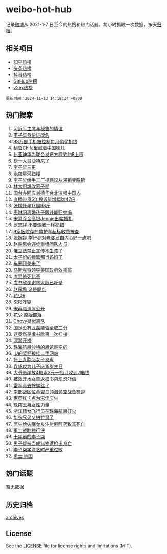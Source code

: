 # weibo-hot-hub

记录[微博](https://www.weibo.com)从 2021-1-7 日至今的热搜和热门话题。每小时抓取一次数据，按天[归档](archives)。

## 相关项目

- [知乎热榜](https://github.com/lonnyzhang423/zhihu-hot-hub)
- [头条热榜](https://github.com/lonnyzhang423/toutiao-hot-hub)
- [抖音热榜](https://github.com/lonnyzhang423/douyin-hot-hub)
- [GitHub热榜](https://github.com/lonnyzhang423/github-hot-hub)
- [v2ex热榜](https://github.com/lonnyzhang423/v2ex-hot-hub)


`更新时间：2024-11-13 14:18:34 +0800`

## 热门搜索

1. [习近平主席与秘鲁的情谊](https://m.weibo.cn/search?containerid=100103type%3D1%26t%3D10%26q%3D%23%E4%B9%A0%E8%BF%91%E5%B9%B3%E4%B8%BB%E5%B8%AD%E4%B8%8E%E7%A7%98%E9%B2%81%E7%9A%84%E6%83%85%E8%B0%8A%23&stream_entry_id=51&isnewpage=1&extparam=seat%3D1%26filter_type%3Drealtimehot%26stream_entry_id%3D51%26c_type%3D51%26pos%3D0%26cate%3D10103%26q%3D%2523%25E4%25B9%25A0%25E8%25BF%2591%25E5%25B9%25B3%25E4%25B8%25BB%25E5%25B8%25AD%25E4%25B8%258E%25E7%25A7%2598%25E9%25B2%2581%25E7%259A%2584%25E6%2583%2585%25E8%25B0%258A%2523%26dgr%3D0%26display_time%3D1731478713%26pre_seqid%3D17314787132300639042104)
1. [李子柒身份证改名](https://m.weibo.cn/search?containerid=100103type%3D1%26t%3D10%26q%3D%23%E6%9D%8E%E5%AD%90%E6%9F%92%E8%BA%AB%E4%BB%BD%E8%AF%81%E6%94%B9%E5%90%8D%23&stream_entry_id=31&isnewpage=1&extparam=seat%3D1%26realpos%3D1%26lcate%3D5001%26flag%3D1%26c_type%3D31%26cate%3D5001%26dgr%3D0%26stream_entry_id%3D31%26pos%3D0%26q%3D%2523%25E6%259D%258E%25E5%25AD%2590%25E6%259F%2592%25E8%25BA%25AB%25E4%25BB%25BD%25E8%25AF%2581%25E6%2594%25B9%25E5%2590%258D%2523%26band_rank%3D1%26filter_type%3Drealtimehot%26display_time%3D1731478713%26pre_seqid%3D17314787132300639042104)
1. [98万部手机被控制每月偷偷扣钱](https://m.weibo.cn/search?containerid=100103type%3D1%26t%3D10%26q%3D%2398%E4%B8%87%E9%83%A8%E6%89%8B%E6%9C%BA%E8%A2%AB%E6%8E%A7%E5%88%B6%E6%AF%8F%E6%9C%88%E5%81%B7%E5%81%B7%E6%89%A3%E9%92%B1%23&stream_entry_id=31&isnewpage=1&extparam=seat%3D1%26realpos%3D2%26lcate%3D5001%26flag%3D1%26c_type%3D31%26cate%3D5001%26dgr%3D0%26stream_entry_id%3D31%26pos%3D1%26q%3D%252398%25E4%25B8%2587%25E9%2583%25A8%25E6%2589%258B%25E6%259C%25BA%25E8%25A2%25AB%25E6%258E%25A7%25E5%2588%25B6%25E6%25AF%258F%25E6%259C%2588%25E5%2581%25B7%25E5%2581%25B7%25E6%2589%25A3%25E9%2592%25B1%2523%26band_rank%3D2%26filter_type%3Drealtimehot%26display_time%3D1731478713%26pre_seqid%3D17314787132300639042104)
1. [秘鲁Chifa里藏着中国味儿](https://m.weibo.cn/search?containerid=100103type%3D1%26t%3D10%26q%3D%23%E7%A7%98%E9%B2%81Chifa%E9%87%8C%E8%97%8F%E7%9D%80%E4%B8%AD%E5%9B%BD%E5%91%B3%E5%84%BF%23&stream_entry_id=31&isnewpage=1&extparam=seat%3D1%26realpos%3D3%26lcate%3D5001%26flag%3D0%26c_type%3D31%26cate%3D5001%26dgr%3D0%26stream_entry_id%3D31%26pos%3D2%26q%3D%2523%25E7%25A7%2598%25E9%25B2%2581Chifa%25E9%2587%258C%25E8%2597%258F%25E7%259D%2580%25E4%25B8%25AD%25E5%259B%25BD%25E5%2591%25B3%25E5%2584%25BF%2523%26band_rank%3D3%26filter_type%3Drealtimehot%26display_time%3D1731478713%26pre_seqid%3D17314787132300639042104)
1. [比亚迪华为联合发布方程豹豹8上市](https://m.weibo.cn/search?containerid=100103type%3D1%26t%3D10%26q%3D%23%E6%AF%94%E4%BA%9A%E8%BF%AA%E5%8D%8E%E4%B8%BA%E8%81%94%E5%90%88%E5%8F%91%E5%B8%83%E6%96%B9%E7%A8%8B%E8%B1%B9%E8%B1%B98%E4%B8%8A%E5%B8%82%23&stream_entry_id=31&isnewpage=1&extparam=seat%3D1%26topic_ad%3D1%26lcate%3D5001%26c_type%3D31%26cate%3D5001%26dgr%3D0%26adid%3D263967%26stream_entry_id%3D31%26band_rank%3D4%26filter_type%3Drealtimehot%26q%3D%2523%25E6%25AF%2594%25E4%25BA%259A%25E8%25BF%25AA%25E5%258D%258E%25E4%25B8%25BA%25E8%2581%2594%25E5%2590%2588%25E5%258F%2591%25E5%25B8%2583%25E6%2596%25B9%25E7%25A8%258B%25E8%25B1%25B9%25E8%25B1%25B98%25E4%25B8%258A%25E5%25B8%2582%2523%26pos%3D3%26is_ad_pos%3D1%26display_time%3D1731478713%26pre_seqid%3D17314787132300639042104)
1. [榜一大哥沙特来了](https://m.weibo.cn/search?containerid=100103type%3D1%26t%3D10%26q%3D%23%E6%A6%9C%E4%B8%80%E5%A4%A7%E5%93%A5%E6%B2%99%E7%89%B9%E6%9D%A5%E4%BA%86%23&stream_entry_id=31&isnewpage=1&extparam=seat%3D1%26realpos%3D4%26lcate%3D5001%26flag%3D1%26c_type%3D31%26cate%3D5001%26dgr%3D0%26stream_entry_id%3D31%26pos%3D4%26q%3D%2523%25E6%25A6%259C%25E4%25B8%2580%25E5%25A4%25A7%25E5%2593%25A5%25E6%25B2%2599%25E7%2589%25B9%25E6%259D%25A5%25E4%25BA%2586%2523%26band_rank%3D4%26filter_type%3Drealtimehot%26display_time%3D1731478713%26pre_seqid%3D17314787132300639042104)
1. [李子柒三更](https://m.weibo.cn/search?containerid=100103type%3D1%26t%3D10%26q%3D%23%E6%9D%8E%E5%AD%90%E6%9F%92%E4%B8%89%E6%9B%B4%23&stream_entry_id=31&isnewpage=1&extparam=seat%3D1%26realpos%3D5%26lcate%3D5001%26flag%3D1%26c_type%3D31%26cate%3D5001%26dgr%3D0%26stream_entry_id%3D31%26pos%3D5%26q%3D%2523%25E6%259D%258E%25E5%25AD%2590%25E6%259F%2592%25E4%25B8%2589%25E6%259B%25B4%2523%26band_rank%3D5%26filter_type%3Drealtimehot%26display_time%3D1731478713%26pre_seqid%3D17314787132300639042104)
1. [永夜星河扫楼](https://m.weibo.cn/search?containerid=100103type%3D1%26t%3D10%26q%3D%E6%B0%B8%E5%A4%9C%E6%98%9F%E6%B2%B3%E6%89%AB%E6%A5%BC&stream_entry_id=31&isnewpage=1&extparam=seat%3D1%26realpos%3D6%26lcate%3D5001%26flag%3D1%26c_type%3D31%26cate%3D5001%26dgr%3D0%26stream_entry_id%3D31%26pos%3D6%26q%3D%25E6%25B0%25B8%25E5%25A4%259C%25E6%2598%259F%25E6%25B2%25B3%25E6%2589%25AB%25E6%25A5%25BC%26band_rank%3D6%26filter_type%3Drealtimehot%26display_time%3D1731478713%26pre_seqid%3D17314787132300639042104)
1. [李子柒给手工厂提建议从滞销变脱销](https://m.weibo.cn/search?containerid=100103type%3D1%26t%3D10%26q%3D%23%E6%9D%8E%E5%AD%90%E6%9F%92%E7%BB%99%E6%89%8B%E5%B7%A5%E5%8E%82%E6%8F%90%E5%BB%BA%E8%AE%AE%E4%BB%8E%E6%BB%9E%E9%94%80%E5%8F%98%E8%84%B1%E9%94%80%23&stream_entry_id=31&isnewpage=1&extparam=seat%3D1%26realpos%3D7%26lcate%3D5001%26flag%3D16%26c_type%3D31%26cate%3D5001%26dgr%3D0%26stream_entry_id%3D31%26pos%3D7%26q%3D%2523%25E6%259D%258E%25E5%25AD%2590%25E6%259F%2592%25E7%25BB%2599%25E6%2589%258B%25E5%25B7%25A5%25E5%258E%2582%25E6%258F%2590%25E5%25BB%25BA%25E8%25AE%25AE%25E4%25BB%258E%25E6%25BB%259E%25E9%2594%2580%25E5%258F%2598%25E8%2584%25B1%25E9%2594%2580%2523%26band_rank%3D7%26filter_type%3Drealtimehot%26display_time%3D1731478713%26pre_seqid%3D17314787132300639042104)
1. [林大厨爆改慕子期](https://m.weibo.cn/search?containerid=100103type%3D1%26t%3D10%26q%3D%23%E6%9E%97%E5%A4%A7%E5%8E%A8%E7%88%86%E6%94%B9%E6%85%95%E5%AD%90%E6%9C%9F%23&stream_entry_id=31&isnewpage=1&extparam=seat%3D1%26realpos%3D8%26lcate%3D5001%26flag%3D1%26c_type%3D31%26cate%3D5001%26dgr%3D0%26stream_entry_id%3D31%26pos%3D8%26q%3D%2523%25E6%259E%2597%25E5%25A4%25A7%25E5%258E%25A8%25E7%2588%2586%25E6%2594%25B9%25E6%2585%2595%25E5%25AD%2590%25E6%259C%259F%2523%26band_rank%3D8%26filter_type%3Drealtimehot%26display_time%3D1731478713%26pre_seqid%3D17314787132300639042104)
1. [国台办回应刘德华台北演唱中国人](https://m.weibo.cn/search?containerid=100103type%3D1%26t%3D10%26q%3D%23%E5%9B%BD%E5%8F%B0%E5%8A%9E%E5%9B%9E%E5%BA%94%E5%88%98%E5%BE%B7%E5%8D%8E%E5%8F%B0%E5%8C%97%E6%BC%94%E5%94%B1%E4%B8%AD%E5%9B%BD%E4%BA%BA%23&stream_entry_id=31&isnewpage=1&extparam=seat%3D1%26realpos%3D9%26lcate%3D5001%26flag%3D0%26c_type%3D31%26cate%3D5001%26dgr%3D0%26stream_entry_id%3D31%26pos%3D9%26q%3D%2523%25E5%259B%25BD%25E5%258F%25B0%25E5%258A%259E%25E5%259B%259E%25E5%25BA%2594%25E5%2588%2598%25E5%25BE%25B7%25E5%258D%258E%25E5%258F%25B0%25E5%258C%2597%25E6%25BC%2594%25E5%2594%25B1%25E4%25B8%25AD%25E5%259B%25BD%25E4%25BA%25BA%2523%26band_rank%3D9%26filter_type%3Drealtimehot%26display_time%3D1731478713%26pre_seqid%3D17314787132300639042104)
1. [直播带货5年投诉量增幅达47倍](https://m.weibo.cn/search?containerid=100103type%3D1%26t%3D10%26q%3D%23%E7%9B%B4%E6%92%AD%E5%B8%A6%E8%B4%A75%E5%B9%B4%E6%8A%95%E8%AF%89%E9%87%8F%E5%A2%9E%E5%B9%85%E8%BE%BE47%E5%80%8D%23&stream_entry_id=31&isnewpage=1&extparam=seat%3D1%26realpos%3D10%26lcate%3D5001%26flag%3D1%26c_type%3D31%26cate%3D5001%26dgr%3D0%26stream_entry_id%3D31%26pos%3D10%26q%3D%2523%25E7%259B%25B4%25E6%2592%25AD%25E5%25B8%25A6%25E8%25B4%25A75%25E5%25B9%25B4%25E6%258A%2595%25E8%25AF%2589%25E9%2587%258F%25E5%25A2%259E%25E5%25B9%2585%25E8%25BE%25BE47%25E5%2580%258D%2523%26band_rank%3D10%26filter_type%3Drealtimehot%26display_time%3D1731478713%26pre_seqid%3D17314787132300639042104)
1. [张檬怀孕17周98斤](https://m.weibo.cn/search?containerid=100103type%3D1%26t%3D10%26q%3D%23%E5%BC%A0%E6%AA%AC%E6%80%80%E5%AD%9517%E5%91%A898%E6%96%A4%23&stream_entry_id=31&isnewpage=1&extparam=seat%3D1%26realpos%3D11%26lcate%3D5001%26flag%3D1%26c_type%3D31%26cate%3D5001%26dgr%3D0%26stream_entry_id%3D31%26pos%3D11%26q%3D%2523%25E5%25BC%25A0%25E6%25AA%25AC%25E6%2580%2580%25E5%25AD%259517%25E5%2591%25A898%25E6%2596%25A4%2523%26band_rank%3D11%26filter_type%3Drealtimehot%26display_time%3D1731478713%26pre_seqid%3D17314787132300639042104)
1. [麦琳问离婚孩子跟钱能归她吗](https://m.weibo.cn/search?containerid=100103type%3D1%26t%3D10%26q%3D%23%E9%BA%A6%E7%90%B3%E9%97%AE%E7%A6%BB%E5%A9%9A%E5%AD%A9%E5%AD%90%E8%B7%9F%E9%92%B1%E8%83%BD%E5%BD%92%E5%A5%B9%E5%90%97%23&stream_entry_id=31&isnewpage=1&extparam=seat%3D1%26realpos%3D12%26lcate%3D5001%26flag%3D1%26c_type%3D31%26cate%3D5001%26dgr%3D0%26stream_entry_id%3D31%26pos%3D12%26q%3D%2523%25E9%25BA%25A6%25E7%2590%25B3%25E9%2597%25AE%25E7%25A6%25BB%25E5%25A9%259A%25E5%25AD%25A9%25E5%25AD%2590%25E8%25B7%259F%25E9%2592%25B1%25E8%2583%25BD%25E5%25BD%2592%25E5%25A5%25B9%25E5%2590%2597%2523%26band_rank%3D12%26filter_type%3Drealtimehot%26display_time%3D1731478713%26pre_seqid%3D17314787132300639042104)
1. [宋慧乔金高银Jennie出席婚礼](https://m.weibo.cn/search?containerid=100103type%3D1%26t%3D10%26q%3D%23%E5%AE%8B%E6%85%A7%E4%B9%94%E9%87%91%E9%AB%98%E9%93%B6Jennie%E5%87%BA%E5%B8%AD%E5%A9%9A%E7%A4%BC%23&stream_entry_id=31&isnewpage=1&extparam=seat%3D1%26realpos%3D13%26lcate%3D5001%26flag%3D1%26c_type%3D31%26cate%3D5001%26dgr%3D0%26stream_entry_id%3D31%26pos%3D13%26q%3D%2523%25E5%25AE%258B%25E6%2585%25A7%25E4%25B9%2594%25E9%2587%2591%25E9%25AB%2598%25E9%2593%25B6Jennie%25E5%2587%25BA%25E5%25B8%25AD%25E5%25A9%259A%25E7%25A4%25BC%2523%26band_rank%3D13%26filter_type%3Drealtimehot%26display_time%3D1731478713%26pre_seqid%3D17314787132300639042104)
1. [罗志祥 不要像我一样犯错](https://m.weibo.cn/search?containerid=100103type%3D1%26t%3D10%26q%3D%E7%BD%97%E5%BF%97%E7%A5%A5+%E4%B8%8D%E8%A6%81%E5%83%8F%E6%88%91%E4%B8%80%E6%A0%B7%E7%8A%AF%E9%94%99&stream_entry_id=31&isnewpage=1&extparam=seat%3D1%26realpos%3D14%26lcate%3D5001%26flag%3D2%26c_type%3D31%26cate%3D5001%26dgr%3D0%26stream_entry_id%3D31%26pos%3D14%26q%3D%25E7%25BD%2597%25E5%25BF%2597%25E7%25A5%25A5%2520%25E4%25B8%258D%25E8%25A6%2581%25E5%2583%258F%25E6%2588%2591%25E4%25B8%2580%25E6%25A0%25B7%25E7%258A%25AF%25E9%2594%2599%26band_rank%3D14%26filter_type%3Drealtimehot%26display_time%3D1731478713%26pre_seqid%3D17314787132300639042104)
1. [9家医院存在救护车超标收费被查](https://m.weibo.cn/search?containerid=100103type%3D1%26t%3D10%26q%3D%239%E5%AE%B6%E5%8C%BB%E9%99%A2%E5%AD%98%E5%9C%A8%E6%95%91%E6%8A%A4%E8%BD%A6%E8%B6%85%E6%A0%87%E6%94%B6%E8%B4%B9%E8%A2%AB%E6%9F%A5%23&stream_entry_id=31&isnewpage=1&extparam=seat%3D1%26realpos%3D15%26lcate%3D5001%26flag%3D1%26c_type%3D31%26cate%3D5001%26dgr%3D0%26stream_entry_id%3D31%26pos%3D15%26q%3D%25239%25E5%25AE%25B6%25E5%258C%25BB%25E9%2599%25A2%25E5%25AD%2598%25E5%259C%25A8%25E6%2595%2591%25E6%258A%25A4%25E8%25BD%25A6%25E8%25B6%2585%25E6%25A0%2587%25E6%2594%25B6%25E8%25B4%25B9%25E8%25A2%25AB%25E6%259F%25A5%2523%26band_rank%3D15%26filter_type%3Drealtimehot%26display_time%3D1731478713%26pre_seqid%3D17314787132300639042104)
1. [张婉婷 李行亮对老婆发自内心好一点吧](https://m.weibo.cn/search?containerid=100103type%3D1%26t%3D10%26q%3D%E5%BC%A0%E5%A9%89%E5%A9%B7+%E6%9D%8E%E8%A1%8C%E4%BA%AE%E5%AF%B9%E8%80%81%E5%A9%86%E5%8F%91%E8%87%AA%E5%86%85%E5%BF%83%E5%A5%BD%E4%B8%80%E7%82%B9%E5%90%A7&stream_entry_id=31&isnewpage=1&extparam=seat%3D1%26realpos%3D16%26lcate%3D5001%26flag%3D2%26c_type%3D31%26cate%3D5001%26dgr%3D0%26stream_entry_id%3D31%26pos%3D16%26q%3D%25E5%25BC%25A0%25E5%25A9%2589%25E5%25A9%25B7%2520%25E6%259D%258E%25E8%25A1%258C%25E4%25BA%25AE%25E5%25AF%25B9%25E8%2580%2581%25E5%25A9%2586%25E5%258F%2591%25E8%2587%25AA%25E5%2586%2585%25E5%25BF%2583%25E5%25A5%25BD%25E4%25B8%2580%25E7%2582%25B9%25E5%2590%25A7%26band_rank%3D16%26filter_type%3Drealtimehot%26display_time%3D1731478713%26pre_seqid%3D17314787132300639042104)
1. [赵露思会逐步重组团队人员](https://m.weibo.cn/search?containerid=100103type%3D1%26t%3D10%26q%3D%23%E8%B5%B5%E9%9C%B2%E6%80%9D%E4%BC%9A%E9%80%90%E6%AD%A5%E9%87%8D%E7%BB%84%E5%9B%A2%E9%98%9F%E4%BA%BA%E5%91%98%23&stream_entry_id=31&isnewpage=1&extparam=seat%3D1%26realpos%3D17%26lcate%3D5001%26flag%3D1%26c_type%3D31%26cate%3D5001%26dgr%3D0%26stream_entry_id%3D31%26pos%3D17%26q%3D%2523%25E8%25B5%25B5%25E9%259C%25B2%25E6%2580%259D%25E4%25BC%259A%25E9%2580%2590%25E6%25AD%25A5%25E9%2587%258D%25E7%25BB%2584%25E5%259B%25A2%25E9%2598%259F%25E4%25BA%25BA%25E5%2591%2598%2523%26band_rank%3D17%26filter_type%3Drealtimehot%26display_time%3D1731478713%26pre_seqid%3D17314787132300639042104)
1. [俄立法禁止宣传不生孩子](https://m.weibo.cn/search?containerid=100103type%3D1%26t%3D10%26q%3D%23%E4%BF%84%E7%AB%8B%E6%B3%95%E7%A6%81%E6%AD%A2%E5%AE%A3%E4%BC%A0%E4%B8%8D%E7%94%9F%E5%AD%A9%E5%AD%90%23&stream_entry_id=31&isnewpage=1&extparam=seat%3D1%26realpos%3D18%26lcate%3D5001%26flag%3D1%26c_type%3D31%26cate%3D5001%26dgr%3D0%26stream_entry_id%3D31%26pos%3D18%26q%3D%2523%25E4%25BF%2584%25E7%25AB%258B%25E6%25B3%2595%25E7%25A6%2581%25E6%25AD%25A2%25E5%25AE%25A3%25E4%25BC%25A0%25E4%25B8%258D%25E7%2594%259F%25E5%25AD%25A9%25E5%25AD%2590%2523%26band_rank%3D18%26filter_type%3Drealtimehot%26display_time%3D1731478713%26pre_seqid%3D17314787132300639042104)
1. [太子妃的绿篱都当妈妈了](https://m.weibo.cn/search?containerid=100103type%3D1%26t%3D10%26q%3D%23%E5%A4%AA%E5%AD%90%E5%A6%83%E7%9A%84%E7%BB%BF%E7%AF%B1%E9%83%BD%E5%BD%93%E5%A6%88%E5%A6%88%E4%BA%86%23&stream_entry_id=31&isnewpage=1&extparam=seat%3D1%26realpos%3D19%26lcate%3D5001%26flag%3D1%26c_type%3D31%26cate%3D5001%26dgr%3D0%26stream_entry_id%3D31%26pos%3D19%26q%3D%2523%25E5%25A4%25AA%25E5%25AD%2590%25E5%25A6%2583%25E7%259A%2584%25E7%25BB%25BF%25E7%25AF%25B1%25E9%2583%25BD%25E5%25BD%2593%25E5%25A6%2588%25E5%25A6%2588%25E4%25BA%2586%2523%26band_rank%3D19%26filter_type%3Drealtimehot%26display_time%3D1731478713%26pre_seqid%3D17314787132300639042104)
1. [车圈顶美来了](https://m.weibo.cn/search?containerid=100103type%3D1%26t%3D10%26q%3D%23%E8%BD%A6%E5%9C%88%E9%A1%B6%E7%BE%8E%E6%9D%A5%E4%BA%86%23&stream_entry_id=31&isnewpage=1&extparam=seat%3D1%26realpos%3D20%26lcate%3D5001%26flag%3D0%26c_type%3D31%26cate%3D5001%26dgr%3D0%26adid%3D264114%26stream_entry_id%3D31%26pos%3D20%26q%3D%2523%25E8%25BD%25A6%25E5%259C%2588%25E9%25A1%25B6%25E7%25BE%258E%25E6%259D%25A5%25E4%25BA%2586%2523%26band_rank%3D20%26filter_type%3Drealtimehot%26display_time%3D1731478713%26pre_seqid%3D17314787132300639042104)
1. [马斯克将领导美国政府效率部](https://m.weibo.cn/search?containerid=100103type%3D1%26t%3D10%26q%3D%23%E9%A9%AC%E6%96%AF%E5%85%8B%E5%B0%86%E9%A2%86%E5%AF%BC%E7%BE%8E%E5%9B%BD%E6%94%BF%E5%BA%9C%E6%95%88%E7%8E%87%E9%83%A8%23&stream_entry_id=31&isnewpage=1&extparam=seat%3D1%26realpos%3D21%26lcate%3D5001%26flag%3D0%26c_type%3D31%26cate%3D5001%26dgr%3D0%26stream_entry_id%3D31%26pos%3D21%26q%3D%2523%25E9%25A9%25AC%25E6%2596%25AF%25E5%2585%258B%25E5%25B0%2586%25E9%25A2%2586%25E5%25AF%25BC%25E7%25BE%258E%25E5%259B%25BD%25E6%2594%25BF%25E5%25BA%259C%25E6%2595%2588%25E7%258E%2587%25E9%2583%25A8%2523%26band_rank%3D21%26filter_type%3Drealtimehot%26display_time%3D1731478713%26pre_seqid%3D17314787132300639042104)
1. [库里杀死比赛](https://m.weibo.cn/search?containerid=100103type%3D1%26t%3D10%26q%3D%E5%BA%93%E9%87%8C%E6%9D%80%E6%AD%BB%E6%AF%94%E8%B5%9B&stream_entry_id=31&isnewpage=1&extparam=seat%3D1%26realpos%3D22%26lcate%3D5001%26flag%3D1%26c_type%3D31%26cate%3D5001%26dgr%3D0%26stream_entry_id%3D31%26pos%3D22%26q%3D%25E5%25BA%2593%25E9%2587%258C%25E6%259D%2580%25E6%25AD%25BB%25E6%25AF%2594%25E8%25B5%259B%26band_rank%3D22%26filter_type%3Drealtimehot%26display_time%3D1731478713%26pre_seqid%3D17314787132300639042104)
1. [虞书欣谢谢林大厨已吓晕](https://m.weibo.cn/search?containerid=100103type%3D1%26t%3D10%26q%3D%23%E8%99%9E%E4%B9%A6%E6%AC%A3%E8%B0%A2%E8%B0%A2%E6%9E%97%E5%A4%A7%E5%8E%A8%E5%B7%B2%E5%90%93%E6%99%95%23&stream_entry_id=31&isnewpage=1&extparam=seat%3D1%26realpos%3D23%26lcate%3D5001%26flag%3D1%26c_type%3D31%26cate%3D5001%26dgr%3D0%26stream_entry_id%3D31%26pos%3D23%26q%3D%2523%25E8%2599%259E%25E4%25B9%25A6%25E6%25AC%25A3%25E8%25B0%25A2%25E8%25B0%25A2%25E6%259E%2597%25E5%25A4%25A7%25E5%258E%25A8%25E5%25B7%25B2%25E5%2590%2593%25E6%2599%2595%2523%26band_rank%3D23%26filter_type%3Drealtimehot%26display_time%3D1731478713%26pre_seqid%3D17314787132300639042104)
1. [赵露思 这是腮红](https://m.weibo.cn/search?containerid=100103type%3D1%26t%3D10%26q%3D%E8%B5%B5%E9%9C%B2%E6%80%9D+%E8%BF%99%E6%98%AF%E8%85%AE%E7%BA%A2&stream_entry_id=31&isnewpage=1&extparam=seat%3D1%26realpos%3D24%26lcate%3D5001%26flag%3D0%26c_type%3D31%26cate%3D5001%26dgr%3D0%26stream_entry_id%3D31%26pos%3D24%26q%3D%25E8%25B5%25B5%25E9%259C%25B2%25E6%2580%259D%2520%25E8%25BF%2599%25E6%2598%25AF%25E8%2585%25AE%25E7%25BA%25A2%26band_rank%3D24%26filter_type%3Drealtimehot%26display_time%3D1731478713%26pre_seqid%3D17314787132300639042104)
1. [花少6](https://m.weibo.cn/search?containerid=100103type%3D1%26t%3D10%26q%3D%E8%8A%B1%E5%B0%916&stream_entry_id=31&isnewpage=1&extparam=seat%3D1%26realpos%3D25%26lcate%3D5001%26flag%3D1%26c_type%3D31%26cate%3D5001%26dgr%3D0%26stream_entry_id%3D31%26pos%3D25%26q%3D%25E8%258A%25B1%25E5%25B0%25916%26band_rank%3D25%26filter_type%3Drealtimehot%26display_time%3D1731478713%26pre_seqid%3D17314787132300639042104)
1. [SBS阵容](https://m.weibo.cn/search?containerid=100103type%3D1%26t%3D10%26q%3DSBS%E9%98%B5%E5%AE%B9&stream_entry_id=31&isnewpage=1&extparam=seat%3D1%26realpos%3D26%26lcate%3D5001%26flag%3D1%26c_type%3D31%26cate%3D5001%26dgr%3D0%26stream_entry_id%3D31%26pos%3D26%26q%3DSBS%25E9%2598%25B5%25E5%25AE%25B9%26band_rank%3D26%26filter_type%3Drealtimehot%26display_time%3D1731478713%26pre_seqid%3D17314787132300639042104)
1. [宋再临遗照公开](https://m.weibo.cn/search?containerid=100103type%3D1%26t%3D10%26q%3D%23%E5%AE%8B%E5%86%8D%E4%B8%B4%E9%81%97%E7%85%A7%E5%85%AC%E5%BC%80%23&stream_entry_id=31&isnewpage=1&extparam=seat%3D1%26realpos%3D27%26lcate%3D5001%26flag%3D0%26c_type%3D31%26cate%3D5001%26dgr%3D0%26stream_entry_id%3D31%26pos%3D27%26q%3D%2523%25E5%25AE%258B%25E5%2586%258D%25E4%25B8%25B4%25E9%2581%2597%25E7%2585%25A7%25E5%2585%25AC%25E5%25BC%2580%2523%26band_rank%3D27%26filter_type%3Drealtimehot%26display_time%3D1731478713%26pre_seqid%3D17314787132300639042104)
1. [花少 原始部落](https://m.weibo.cn/search?containerid=100103type%3D1%26t%3D10%26q%3D%E8%8A%B1%E5%B0%91+%E5%8E%9F%E5%A7%8B%E9%83%A8%E8%90%BD&stream_entry_id=31&isnewpage=1&extparam=seat%3D1%26realpos%3D28%26lcate%3D5001%26flag%3D1%26c_type%3D31%26cate%3D5001%26dgr%3D0%26stream_entry_id%3D31%26pos%3D28%26q%3D%25E8%258A%25B1%25E5%25B0%2591%2520%25E5%258E%259F%25E5%25A7%258B%25E9%2583%25A8%25E8%2590%25BD%26band_rank%3D28%26filter_type%3Drealtimehot%26display_time%3D1731478713%26pre_seqid%3D17314787132300639042104)
1. [Chovy疑似离队](https://m.weibo.cn/search?containerid=100103type%3D1%26t%3D10%26q%3D%23Chovy%E7%96%91%E4%BC%BC%E7%A6%BB%E9%98%9F%23&stream_entry_id=31&isnewpage=1&extparam=seat%3D1%26realpos%3D29%26lcate%3D5001%26flag%3D1%26c_type%3D31%26cate%3D5001%26dgr%3D0%26stream_entry_id%3D31%26pos%3D29%26q%3D%2523Chovy%25E7%2596%2591%25E4%25BC%25BC%25E7%25A6%25BB%25E9%2598%259F%2523%26band_rank%3D29%26filter_type%3Drealtimehot%26display_time%3D1731478713%26pre_seqid%3D17314787132300639042104)
1. [国足没有武磊能否全取三分](https://m.weibo.cn/search?containerid=100103type%3D1%26t%3D10%26q%3D%23%E5%9B%BD%E8%B6%B3%E6%B2%A1%E6%9C%89%E6%AD%A6%E7%A3%8A%E8%83%BD%E5%90%A6%E5%85%A8%E5%8F%96%E4%B8%89%E5%88%86%23&stream_entry_id=31&isnewpage=1&extparam=seat%3D1%26realpos%3D30%26lcate%3D5001%26flag%3D1%26c_type%3D31%26cate%3D5001%26dgr%3D0%26stream_entry_id%3D31%26pos%3D30%26q%3D%2523%25E5%259B%25BD%25E8%25B6%25B3%25E6%25B2%25A1%25E6%259C%2589%25E6%25AD%25A6%25E7%25A3%258A%25E8%2583%25BD%25E5%2590%25A6%25E5%2585%25A8%25E5%258F%2596%25E4%25B8%2589%25E5%2588%2586%2523%26band_rank%3D30%26filter_type%3Drealtimehot%26display_time%3D1731478713%26pre_seqid%3D17314787132300639042104)
1. [这竟然是虞书欣第一次扫楼](https://m.weibo.cn/search?containerid=100103type%3D1%26t%3D10%26q%3D%23%E8%BF%99%E7%AB%9F%E7%84%B6%E6%98%AF%E8%99%9E%E4%B9%A6%E6%AC%A3%E7%AC%AC%E4%B8%80%E6%AC%A1%E6%89%AB%E6%A5%BC%23&stream_entry_id=31&isnewpage=1&extparam=seat%3D1%26realpos%3D31%26lcate%3D5001%26flag%3D1%26c_type%3D31%26cate%3D5001%26dgr%3D0%26stream_entry_id%3D31%26pos%3D31%26q%3D%2523%25E8%25BF%2599%25E7%25AB%259F%25E7%2584%25B6%25E6%2598%25AF%25E8%2599%259E%25E4%25B9%25A6%25E6%25AC%25A3%25E7%25AC%25AC%25E4%25B8%2580%25E6%25AC%25A1%25E6%2589%25AB%25E6%25A5%25BC%2523%26band_rank%3D31%26filter_type%3Drealtimehot%26display_time%3D1731478713%26pre_seqid%3D17314787132300639042104)
1. [深潜开播](https://m.weibo.cn/search?containerid=100103type%3D1%26t%3D10%26q%3D%E6%B7%B1%E6%BD%9C%E5%BC%80%E6%92%AD&stream_entry_id=31&isnewpage=1&extparam=seat%3D1%26realpos%3D32%26lcate%3D5001%26flag%3D1%26c_type%3D31%26cate%3D5001%26dgr%3D0%26stream_entry_id%3D31%26pos%3D32%26q%3D%25E6%25B7%25B1%25E6%25BD%259C%25E5%25BC%2580%25E6%2592%25AD%26band_rank%3D32%26filter_type%3Drealtimehot%26display_time%3D1731478713%26pre_seqid%3D17314787132300639042104)
1. [珠海航展沙特的展馆是空的](https://m.weibo.cn/search?containerid=100103type%3D1%26t%3D10%26q%3D%23%E7%8F%A0%E6%B5%B7%E8%88%AA%E5%B1%95%E6%B2%99%E7%89%B9%E7%9A%84%E5%B1%95%E9%A6%86%E6%98%AF%E7%A9%BA%E7%9A%84%23&stream_entry_id=31&isnewpage=1&extparam=seat%3D1%26realpos%3D33%26lcate%3D5001%26flag%3D0%26c_type%3D31%26cate%3D5001%26dgr%3D0%26stream_entry_id%3D31%26pos%3D33%26q%3D%2523%25E7%258F%25A0%25E6%25B5%25B7%25E8%2588%25AA%25E5%25B1%2595%25E6%25B2%2599%25E7%2589%25B9%25E7%259A%2584%25E5%25B1%2595%25E9%25A6%2586%25E6%2598%25AF%25E7%25A9%25BA%25E7%259A%2584%2523%26band_rank%3D33%26filter_type%3Drealtimehot%26display_time%3D1731478713%26pre_seqid%3D17314787132300639042104)
1. [IU的奖杯被挂二手网站](https://m.weibo.cn/search?containerid=100103type%3D1%26t%3D10%26q%3D%23IU%E7%9A%84%E5%A5%96%E6%9D%AF%E8%A2%AB%E6%8C%82%E4%BA%8C%E6%89%8B%E7%BD%91%E7%AB%99%23&stream_entry_id=31&isnewpage=1&extparam=seat%3D1%26realpos%3D34%26lcate%3D5001%26flag%3D1%26c_type%3D31%26cate%3D5001%26dgr%3D0%26stream_entry_id%3D31%26pos%3D34%26q%3D%2523IU%25E7%259A%2584%25E5%25A5%2596%25E6%259D%25AF%25E8%25A2%25AB%25E6%258C%2582%25E4%25BA%258C%25E6%2589%258B%25E7%25BD%2591%25E7%25AB%2599%2523%26band_rank%3D34%26filter_type%3Drealtimehot%26display_time%3D1731478713%26pre_seqid%3D17314787132300639042104)
1. [怀上九胞胎女子发声](https://m.weibo.cn/search?containerid=100103type%3D1%26t%3D10%26q%3D%23%E6%80%80%E4%B8%8A%E4%B9%9D%E8%83%9E%E8%83%8E%E5%A5%B3%E5%AD%90%E5%8F%91%E5%A3%B0%23&stream_entry_id=31&isnewpage=1&extparam=seat%3D1%26realpos%3D35%26lcate%3D5001%26flag%3D0%26c_type%3D31%26cate%3D5001%26dgr%3D0%26stream_entry_id%3D31%26pos%3D35%26q%3D%2523%25E6%2580%2580%25E4%25B8%258A%25E4%25B9%259D%25E8%2583%259E%25E8%2583%258E%25E5%25A5%25B3%25E5%25AD%2590%25E5%258F%2591%25E5%25A3%25B0%2523%26band_rank%3D35%26filter_type%3Drealtimehot%26display_time%3D1731478713%26pre_seqid%3D17314787132300639042104)
1. [袁咏仪为儿子庆18岁生日](https://m.weibo.cn/search?containerid=100103type%3D1%26t%3D10%26q%3D%23%E8%A2%81%E5%92%8F%E4%BB%AA%E4%B8%BA%E5%84%BF%E5%AD%90%E5%BA%8618%E5%B2%81%E7%94%9F%E6%97%A5%23&stream_entry_id=31&isnewpage=1&extparam=seat%3D1%26realpos%3D36%26lcate%3D5001%26flag%3D1%26c_type%3D31%26cate%3D5001%26dgr%3D0%26stream_entry_id%3D31%26pos%3D36%26q%3D%2523%25E8%25A2%2581%25E5%2592%258F%25E4%25BB%25AA%25E4%25B8%25BA%25E5%2584%25BF%25E5%25AD%2590%25E5%25BA%258618%25E5%25B2%2581%25E7%2594%259F%25E6%2597%25A5%2523%26band_rank%3D36%26filter_type%3Drealtimehot%26display_time%3D1731478713%26pre_seqid%3D17314787132300639042104)
1. [大爷悬崖放4箱水3元一瓶只收到2箱钱](https://m.weibo.cn/search?containerid=100103type%3D1%26t%3D10%26q%3D%23%E5%A4%A7%E7%88%B7%E6%82%AC%E5%B4%96%E6%94%BE4%E7%AE%B1%E6%B0%B43%E5%85%83%E4%B8%80%E7%93%B6%E5%8F%AA%E6%94%B6%E5%88%B02%E7%AE%B1%E9%92%B1%23&stream_entry_id=31&isnewpage=1&extparam=seat%3D1%26realpos%3D37%26lcate%3D5001%26flag%3D0%26c_type%3D31%26cate%3D5001%26dgr%3D0%26stream_entry_id%3D31%26pos%3D37%26q%3D%2523%25E5%25A4%25A7%25E7%2588%25B7%25E6%2582%25AC%25E5%25B4%2596%25E6%2594%25BE4%25E7%25AE%25B1%25E6%25B0%25B43%25E5%2585%2583%25E4%25B8%2580%25E7%2593%25B6%25E5%258F%25AA%25E6%2594%25B6%25E5%2588%25B02%25E7%25AE%25B1%25E9%2592%25B1%2523%26band_rank%3D37%26filter_type%3Drealtimehot%26display_time%3D1731478713%26pre_seqid%3D17314787132300639042104)
1. [被泼开水女童返校书包现恐吓信](https://m.weibo.cn/search?containerid=100103type%3D1%26t%3D10%26q%3D%23%E8%A2%AB%E6%B3%BC%E5%BC%80%E6%B0%B4%E5%A5%B3%E7%AB%A5%E8%BF%94%E6%A0%A1%E4%B9%A6%E5%8C%85%E7%8E%B0%E6%81%90%E5%90%93%E4%BF%A1%23&stream_entry_id=31&isnewpage=1&extparam=seat%3D1%26realpos%3D38%26lcate%3D5001%26flag%3D0%26c_type%3D31%26cate%3D5001%26dgr%3D0%26stream_entry_id%3D31%26pos%3D38%26q%3D%2523%25E8%25A2%25AB%25E6%25B3%25BC%25E5%25BC%2580%25E6%25B0%25B4%25E5%25A5%25B3%25E7%25AB%25A5%25E8%25BF%2594%25E6%25A0%25A1%25E4%25B9%25A6%25E5%258C%2585%25E7%258E%25B0%25E6%2581%2590%25E5%2590%2593%25E4%25BF%25A1%2523%26band_rank%3D38%26filter_type%3Drealtimehot%26display_time%3D1731478713%26pre_seqid%3D17314787132300639042104)
1. [雷军真去拧螺丝了](https://m.weibo.cn/search?containerid=100103type%3D1%26t%3D10%26q%3D%23%E9%9B%B7%E5%86%9B%E7%9C%9F%E5%8E%BB%E6%8B%A7%E8%9E%BA%E4%B8%9D%E4%BA%86%23&stream_entry_id=31&isnewpage=1&extparam=seat%3D1%26realpos%3D39%26lcate%3D5001%26flag%3D0%26c_type%3D31%26cate%3D5001%26dgr%3D0%26stream_entry_id%3D31%26pos%3D39%26q%3D%2523%25E9%259B%25B7%25E5%2586%259B%25E7%259C%259F%25E5%258E%25BB%25E6%258B%25A7%25E8%259E%25BA%25E4%25B8%259D%25E4%25BA%2586%2523%26band_rank%3D39%26filter_type%3Drealtimehot%26display_time%3D1731478713%26pre_seqid%3D17314787132300639042104)
1. [南部战区位黄岩岛领海领空战备警巡](https://m.weibo.cn/search?containerid=100103type%3D1%26t%3D10%26q%3D%23%E5%8D%97%E9%83%A8%E6%88%98%E5%8C%BA%E4%BD%8D%E9%BB%84%E5%B2%A9%E5%B2%9B%E9%A2%86%E6%B5%B7%E9%A2%86%E7%A9%BA%E6%88%98%E5%A4%87%E8%AD%A6%E5%B7%A1%23&stream_entry_id=31&isnewpage=1&extparam=seat%3D1%26realpos%3D40%26lcate%3D5001%26flag%3D1%26c_type%3D31%26cate%3D5001%26dgr%3D0%26stream_entry_id%3D31%26pos%3D40%26q%3D%2523%25E5%258D%2597%25E9%2583%25A8%25E6%2588%2598%25E5%258C%25BA%25E4%25BD%258D%25E9%25BB%2584%25E5%25B2%25A9%25E5%25B2%259B%25E9%25A2%2586%25E6%25B5%25B7%25E9%25A2%2586%25E7%25A9%25BA%25E6%2588%2598%25E5%25A4%2587%25E8%25AD%25A6%25E5%25B7%25A1%2523%26band_rank%3D40%26filter_type%3Drealtimehot%26display_time%3D1731478713%26pre_seqid%3D17314787132300639042104)
1. [惠英红卡点为宋佳庆生](https://m.weibo.cn/search?containerid=100103type%3D1%26t%3D10%26q%3D%23%E6%83%A0%E8%8B%B1%E7%BA%A2%E5%8D%A1%E7%82%B9%E4%B8%BA%E5%AE%8B%E4%BD%B3%E5%BA%86%E7%94%9F%23&stream_entry_id=31&isnewpage=1&extparam=seat%3D1%26realpos%3D41%26lcate%3D5001%26flag%3D1%26c_type%3D31%26cate%3D5001%26dgr%3D0%26stream_entry_id%3D31%26pos%3D41%26q%3D%2523%25E6%2583%25A0%25E8%258B%25B1%25E7%25BA%25A2%25E5%258D%25A1%25E7%2582%25B9%25E4%25B8%25BA%25E5%25AE%258B%25E4%25BD%25B3%25E5%25BA%2586%25E7%2594%259F%2523%26band_rank%3D41%26filter_type%3Drealtimehot%26display_time%3D1731478713%26pre_seqid%3D17314787132300639042104)
1. [珠帘玉幕女性力量](https://m.weibo.cn/search?containerid=100103type%3D1%26t%3D10%26q%3D%E7%8F%A0%E5%B8%98%E7%8E%89%E5%B9%95%E5%A5%B3%E6%80%A7%E5%8A%9B%E9%87%8F&stream_entry_id=31&isnewpage=1&extparam=seat%3D1%26realpos%3D42%26lcate%3D5001%26flag%3D1%26c_type%3D31%26cate%3D5001%26dgr%3D0%26stream_entry_id%3D31%26pos%3D42%26q%3D%25E7%258F%25A0%25E5%25B8%2598%25E7%258E%2589%25E5%25B9%2595%25E5%25A5%25B3%25E6%2580%25A7%25E5%258A%259B%25E9%2587%258F%26band_rank%3D42%26filter_type%3Drealtimehot%26display_time%3D1731478713%26pre_seqid%3D17314787132300639042104)
1. [浙江籍女飞行员在珠海航展好火](https://m.weibo.cn/search?containerid=100103type%3D1%26t%3D10%26q%3D%23%E6%B5%99%E6%B1%9F%E7%B1%8D%E5%A5%B3%E9%A3%9E%E8%A1%8C%E5%91%98%E5%9C%A8%E7%8F%A0%E6%B5%B7%E8%88%AA%E5%B1%95%E5%A5%BD%E7%81%AB%23&stream_entry_id=31&isnewpage=1&extparam=seat%3D1%26realpos%3D43%26lcate%3D5001%26flag%3D1%26c_type%3D31%26cate%3D5001%26dgr%3D0%26stream_entry_id%3D31%26pos%3D43%26q%3D%2523%25E6%25B5%2599%25E6%25B1%259F%25E7%25B1%258D%25E5%25A5%25B3%25E9%25A3%259E%25E8%25A1%258C%25E5%2591%2598%25E5%259C%25A8%25E7%258F%25A0%25E6%25B5%25B7%25E8%2588%25AA%25E5%25B1%2595%25E5%25A5%25BD%25E7%2581%25AB%2523%26band_rank%3D43%26filter_type%3Drealtimehot%26display_time%3D1731478713%26pre_seqid%3D17314787132300639042104)
1. [华农兄弟又拍竹鼠了](https://m.weibo.cn/search?containerid=100103type%3D1%26t%3D10%26q%3D%23%E5%8D%8E%E5%86%9C%E5%85%84%E5%BC%9F%E5%8F%88%E6%8B%8D%E7%AB%B9%E9%BC%A0%E4%BA%86%23&stream_entry_id=31&isnewpage=1&extparam=seat%3D1%26realpos%3D44%26lcate%3D5001%26flag%3D1%26c_type%3D31%26cate%3D5001%26dgr%3D0%26stream_entry_id%3D31%26pos%3D44%26q%3D%2523%25E5%258D%258E%25E5%2586%259C%25E5%2585%2584%25E5%25BC%259F%25E5%258F%2588%25E6%258B%258D%25E7%25AB%25B9%25E9%25BC%25A0%25E4%25BA%2586%2523%26band_rank%3D44%26filter_type%3Drealtimehot%26display_time%3D1731478713%26pre_seqid%3D17314787132300639042104)
1. [医生给失眠女友注射麻醉药致其死亡](https://m.weibo.cn/search?containerid=100103type%3D1%26t%3D10%26q%3D%23%E5%8C%BB%E7%94%9F%E7%BB%99%E5%A4%B1%E7%9C%A0%E5%A5%B3%E5%8F%8B%E6%B3%A8%E5%B0%84%E9%BA%BB%E9%86%89%E8%8D%AF%E8%87%B4%E5%85%B6%E6%AD%BB%E4%BA%A1%23&stream_entry_id=31&isnewpage=1&extparam=seat%3D1%26realpos%3D45%26lcate%3D5001%26flag%3D0%26c_type%3D31%26cate%3D5001%26dgr%3D0%26stream_entry_id%3D31%26pos%3D45%26q%3D%2523%25E5%258C%25BB%25E7%2594%259F%25E7%25BB%2599%25E5%25A4%25B1%25E7%259C%25A0%25E5%25A5%25B3%25E5%258F%258B%25E6%25B3%25A8%25E5%25B0%2584%25E9%25BA%25BB%25E9%2586%2589%25E8%258D%25AF%25E8%2587%25B4%25E5%2585%25B6%25E6%25AD%25BB%25E4%25BA%25A1%2523%26band_rank%3D45%26filter_type%3Drealtimehot%26display_time%3D1731478713%26pre_seqid%3D17314787132300639042104)
1. [勇士战胜独行侠](https://m.weibo.cn/search?containerid=100103type%3D1%26t%3D10%26q%3D%23%E5%8B%87%E5%A3%AB%E6%88%98%E8%83%9C%E7%8B%AC%E8%A1%8C%E4%BE%A0%23&stream_entry_id=31&isnewpage=1&extparam=seat%3D1%26realpos%3D46%26lcate%3D5001%26flag%3D1%26c_type%3D31%26cate%3D5001%26dgr%3D0%26stream_entry_id%3D31%26pos%3D46%26q%3D%2523%25E5%258B%2587%25E5%25A3%25AB%25E6%2588%2598%25E8%2583%259C%25E7%258B%25AC%25E8%25A1%258C%25E4%25BE%25A0%2523%26band_rank%3D46%26filter_type%3Drealtimehot%26display_time%3D1731478713%26pre_seqid%3D17314787132300639042104)
1. [十年前的李子柒](https://m.weibo.cn/search?containerid=100103type%3D1%26t%3D10%26q%3D%23%E5%8D%81%E5%B9%B4%E5%89%8D%E7%9A%84%E6%9D%8E%E5%AD%90%E6%9F%92%23&stream_entry_id=31&isnewpage=1&extparam=seat%3D1%26realpos%3D47%26lcate%3D5001%26flag%3D1%26c_type%3D31%26cate%3D5001%26dgr%3D0%26stream_entry_id%3D31%26pos%3D47%26q%3D%2523%25E5%258D%2581%25E5%25B9%25B4%25E5%2589%258D%25E7%259A%2584%25E6%259D%258E%25E5%25AD%2590%25E6%259F%2592%2523%26band_rank%3D47%26filter_type%3Drealtimehot%26display_time%3D1731478713%26pre_seqid%3D17314787132300639042104)
1. [男子疑被当成猎物遭枪击身亡](https://m.weibo.cn/search?containerid=100103type%3D1%26t%3D10%26q%3D%23%E7%94%B7%E5%AD%90%E7%96%91%E8%A2%AB%E5%BD%93%E6%88%90%E7%8C%8E%E7%89%A9%E9%81%AD%E6%9E%AA%E5%87%BB%E8%BA%AB%E4%BA%A1%23&stream_entry_id=31&isnewpage=1&extparam=seat%3D1%26realpos%3D48%26lcate%3D5001%26flag%3D0%26c_type%3D31%26cate%3D5001%26dgr%3D0%26stream_entry_id%3D31%26pos%3D48%26q%3D%2523%25E7%2594%25B7%25E5%25AD%2590%25E7%2596%2591%25E8%25A2%25AB%25E5%25BD%2593%25E6%2588%2590%25E7%258C%258E%25E7%2589%25A9%25E9%2581%25AD%25E6%259E%25AA%25E5%2587%25BB%25E8%25BA%25AB%25E4%25BA%25A1%2523%26band_rank%3D48%26filter_type%3Drealtimehot%26display_time%3D1731478713%26pre_seqid%3D17314787132300639042104)
1. [李子柒学漆艺时严重过敏](https://m.weibo.cn/search?containerid=100103type%3D1%26t%3D10%26q%3D%23%E6%9D%8E%E5%AD%90%E6%9F%92%E5%AD%A6%E6%BC%86%E8%89%BA%E6%97%B6%E4%B8%A5%E9%87%8D%E8%BF%87%E6%95%8F%23&stream_entry_id=31&isnewpage=1&extparam=seat%3D1%26realpos%3D49%26lcate%3D5001%26flag%3D0%26c_type%3D31%26cate%3D5001%26dgr%3D0%26stream_entry_id%3D31%26pos%3D49%26q%3D%2523%25E6%259D%258E%25E5%25AD%2590%25E6%259F%2592%25E5%25AD%25A6%25E6%25BC%2586%25E8%2589%25BA%25E6%2597%25B6%25E4%25B8%25A5%25E9%2587%258D%25E8%25BF%2587%25E6%2595%258F%2523%26band_rank%3D49%26filter_type%3Drealtimehot%26display_time%3D1731478713%26pre_seqid%3D17314787132300639042104)
1. [勇士 地图](https://m.weibo.cn/search?containerid=100103type%3D1%26t%3D10%26q%3D%E5%8B%87%E5%A3%AB+%E5%9C%B0%E5%9B%BE&stream_entry_id=31&isnewpage=1&extparam=seat%3D1%26realpos%3D50%26lcate%3D5001%26flag%3D0%26c_type%3D31%26cate%3D5001%26dgr%3D0%26stream_entry_id%3D31%26pos%3D50%26q%3D%25E5%258B%2587%25E5%25A3%25AB%2520%25E5%259C%25B0%25E5%259B%25BE%26band_rank%3D50%26filter_type%3Drealtimehot%26display_time%3D1731478713%26pre_seqid%3D17314787132300639042104)

## 热门话题

暂无数据

## 历史归档

[archives](archives)

## License

See the [LICENSE](LICENSE) file for license rights and limitations (MIT).
